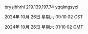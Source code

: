 brysjhhrhl 219.139.197.74 yqqlmgsycl

2024年 10月 26日 星期六 09:10:02 CST

2024年 10月 26日 星期六 01:10:02 GMT
